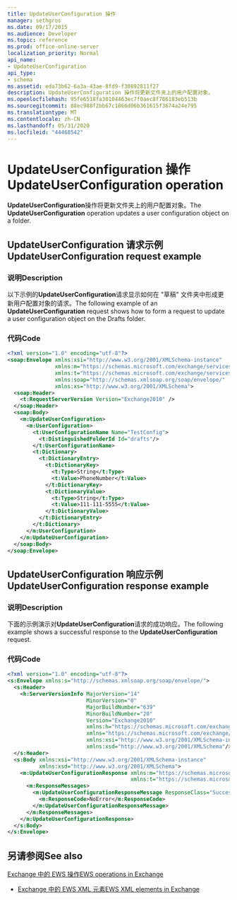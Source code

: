 ```yaml
---
title: UpdateUserConfiguration 操作
manager: sethgros
ms.date: 09/17/2015
ms.audience: Developer
ms.topic: reference
ms.prod: office-online-server
localization_priority: Normal
api_name:
- UpdateUserConfiguration
api_type:
- schema
ms.assetid: eda73b62-6a3a-43ae-8fd9-f30892811f27
description: UpdateUserConfiguration 操作将更新文件夹上的用户配置对象。
ms.openlocfilehash: 95fe6518fa30104463ec7f0aec8f786183eb513b
ms.sourcegitcommit: 88ec988f2bb67c1866d06b361615f3674a24e795
ms.translationtype: MT
ms.contentlocale: zh-CN
ms.lasthandoff: 05/31/2020
ms.locfileid: "44468542"
---
```

# <a name="updateuserconfiguration-operation"></a><span data-ttu-id="8292b-103">UpdateUserConfiguration 操作</span><span class="sxs-lookup"><span data-stu-id="8292b-103">UpdateUserConfiguration operation</span></span>

<span data-ttu-id="8292b-104">**UpdateUserConfiguration**操作将更新文件夹上的用户配置对象。</span><span class="sxs-lookup"><span data-stu-id="8292b-104">The **UpdateUserConfiguration** operation updates a user configuration object on a folder.</span></span> 
  
## <a name="updateuserconfiguration-request-example"></a><span data-ttu-id="8292b-105">UpdateUserConfiguration 请求示例</span><span class="sxs-lookup"><span data-stu-id="8292b-105">UpdateUserConfiguration request example</span></span>

### <a name="description"></a><span data-ttu-id="8292b-106">说明</span><span class="sxs-lookup"><span data-stu-id="8292b-106">Description</span></span>

<span data-ttu-id="8292b-107">以下示例的**UpdateUserConfiguration**请求显示如何在 "草稿" 文件夹中形成更新用户配置对象的请求。</span><span class="sxs-lookup"><span data-stu-id="8292b-107">The following example of an **UpdateUserConfiguration** request shows how to form a request to update a user configuration object on the Drafts folder.</span></span> 
  
### <a name="code"></a><span data-ttu-id="8292b-108">代码</span><span class="sxs-lookup"><span data-stu-id="8292b-108">Code</span></span>

```XML
<?xml version="1.0" encoding="utf-8"?>
<soap:Envelope xmlns:xsi="http://www.w3.org/2001/XMLSchema-instance"
               xmlns:m="https://schemas.microsoft.com/exchange/services/2006/messages"
               xmlns:t="https://schemas.microsoft.com/exchange/services/2006/types"
               xmlns:soap="http://schemas.xmlsoap.org/soap/envelope/"
               xmlns:xs="http://www.w3.org/2001/XMLSchema">
  <soap:Header>
    <t:RequestServerVersion Version="Exchange2010" />
  </soap:Header>
  <soap:Body>
    <m:UpdateUserConfiguration>
      <m:UserConfiguration>
        <t:UserConfigurationName Name="TestConfig">
          <t:DistinguishedFolderId Id="drafts"/>
        </t:UserConfigurationName>
        <t:Dictionary>
          <t:DictionaryEntry>
            <t:DictionaryKey>
              <t:Type>String</t:Type>
              <t:Value>PhoneNumber</t:Value>
            </t:DictionaryKey>
            <t:DictionaryValue>
              <t:Type>String</t:Type>
              <t:Value>111-111-5555</t:Value>
            </t:DictionaryValue>
          </t:DictionaryEntry>
        </t:Dictionary>
      </m:UserConfiguration>
    </m:UpdateUserConfiguration>
  </soap:Body>
</soap:Envelope>
```

## <a name="updateuserconfiguration-response-example"></a><span data-ttu-id="8292b-109">UpdateUserConfiguration 响应示例</span><span class="sxs-lookup"><span data-stu-id="8292b-109">UpdateUserConfiguration response example</span></span>

### <a name="description"></a><span data-ttu-id="8292b-110">说明</span><span class="sxs-lookup"><span data-stu-id="8292b-110">Description</span></span>

<span data-ttu-id="8292b-111">下面的示例演示对**UpdateUserConfiguration**请求的成功响应。</span><span class="sxs-lookup"><span data-stu-id="8292b-111">The following example shows a successful response to the **UpdateUserConfiguration** request.</span></span> 
  
### <a name="code"></a><span data-ttu-id="8292b-112">代码</span><span class="sxs-lookup"><span data-stu-id="8292b-112">Code</span></span>

```XML
<?xml version="1.0" encoding="utf-8"?>
<s:Envelope xmlns:s="http://schemas.xmlsoap.org/soap/envelope/">
  <s:Header>
    <h:ServerVersionInfo MajorVersion="14" 
                         MinorVersion="0"
                         MajorBuildNumber="639" 
                         MinorBuildNumber="20" 
                         Version="Exchange2010" 
                         xmlns:h="https://schemas.microsoft.com/exchange/services/2006/types" 
                         xmlns="https://schemas.microsoft.com/exchange/services/2006/types" 
                         xmlns:xsi="http://www.w3.org/2001/XMLSchema-instance" 
                         xmlns:xsd="http://www.w3.org/2001/XMLSchema"/>
  </s:Header>
  <s:Body xmlns:xsi="http://www.w3.org/2001/XMLSchema-instance" 
          xmlns:xsd="http://www.w3.org/2001/XMLSchema">
    <m:UpdateUserConfigurationResponse xmlns:m="https://schemas.microsoft.com/exchange/services/2006/messages" 
                                       xmlns:t="https://schemas.microsoft.com/exchange/services/2006/types">
      <m:ResponseMessages>
        <m:UpdateUserConfigurationResponseMessage ResponseClass="Success">
          <m:ResponseCode>NoError</m:ResponseCode>
        </m:UpdateUserConfigurationResponseMessage>
      </m:ResponseMessages>
    </m:UpdateUserConfigurationResponse>
  </s:Body>
</s:Envelope>
```

## <a name="see-also"></a><span data-ttu-id="8292b-113">另请参阅</span><span class="sxs-lookup"><span data-stu-id="8292b-113">See also</span></span>



[<span data-ttu-id="8292b-114">Exchange 中的 EWS 操作</span><span class="sxs-lookup"><span data-stu-id="8292b-114">EWS operations in Exchange</span></span>](ews-operations-in-exchange.md)
  
- [<span data-ttu-id="8292b-115">Exchange 中的 EWS XML 元素</span><span class="sxs-lookup"><span data-stu-id="8292b-115">EWS XML elements in Exchange</span></span>](ews-xml-elements-in-exchange.md)

